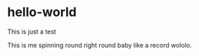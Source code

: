 # hello-world
This is just a test

This is me spinning round right round baby like a record wololo. 
